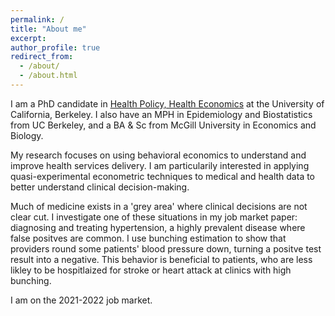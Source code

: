 ```yaml
---
permalink: /
title: "About me"
excerpt: 
author_profile: true
redirect_from: 
  - /about/
  - /about.html
---
```


I am a PhD candidate in [Health Policy, Health Economics](https://publichealth.berkeley.edu/academics/health-policy-and-management/health-policy-phd/) at the University of California, Berkeley. I also have an MPH in Epidemiology and Biostatistics from UC Berkeley, and a BA & Sc from McGill University in Economics and Biology.

My research focuses on using behavioral economics to understand and improve health services delivery. I am particularily interested in applying quasi-experimental econometric techniques to medical and health data to better understand clinical decision-making.

Much of medicine exists in a 'grey area' where clinical decisions are not clear cut. I investigate one of these situations in my job market paper: diagnosing and treating hypertension, a highly prevalent disease where false positves are common. I use bunching estimation to show that providers round some patients' blood pressure down, turning a positve test result into a negative. This behavior is beneficial to patients, who are less likley to be hospitlaized for stroke or heart attack at clinics with high bunching. 

I am on the 2021-2022 job market.


